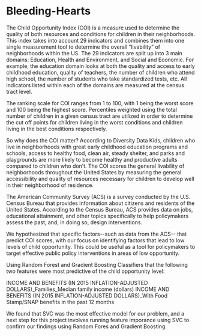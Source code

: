 # Bleeding-Hearts
The Child Opportunity Index (COI) is a measure used to determine the quality of both resources and conditions for children in their neighborhoods. This index takes into account 29 indicators and combines them into one single measurement tool to determine the overall “livability” of neighborhoods within the US. The 29 indicators are split up into 3 main domains: Education, Health and Environment, and Social and Economic. For example, the education domain looks at both the quality and access to early childhood education, quality of teachers, the number of children who attend high school, the number of students who take standardized tests, etc. All indicators listed within  each of the domains are measured at the census tract level. 

The ranking scale for COI ranges from 1 to 100, with 1 being the worst score and 100 being the highest score. Percentiles weighted using the total number of children in a given census tract are utilized in order to determine the cut off points for children living in the worst conditions and children living in the best conditions respectively. 

So why does the COI matter? According to Diversity Data Kids, children who live in neighborhoods with great early childhood education programs and schools, access to healthy food, clean air, steady shelter, and parks and playgrounds are more likely to become healthy and productive adults compared to children who don’t. The COI scores the general livability of neighborhoods throughout the United States by measuring the general accessibility and quality of resources necessary for children to develop well in their neighborhood of residence.

The American Community Survey (ACS) is a survey conducted by the U.S. Census Bureau that provides information about citizens and residents of the United States. According to the Census Bureau, ACS provides data on jobs, educational attainment, and other topics specifically to help policymakers assess the past, and, in doing so, design interventions.

We hypothesized that specific factors--such as data from the ACS-- that predict COI scores, with our focus on identifying factors that lead to low levels of child opportunity. This could be useful as a tool for policymakers to target effective public policy interventions in areas of low opportunity.

Using Random Forest and Gradient Boosting Classifiers that the following two features were most predictive of the child opportunity level: 

INCOME AND BENEFITS (IN 2015 INFLATION-ADJUSTED DOLLARS)_Families_Median family income (dollars)
INCOME AND BENEFITS (IN 2015 INFLATION-ADJUSTED DOLLARS)_With Food Stamp/SNAP benefits in the past 12 months

We found that SVC was the most effective model for our problem, and a next step for this project involves running feature imporance using SVC to confirm our findings using Random Fores and Gradient Boosting.

